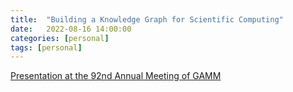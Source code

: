 ```yaml
---
title:  "Building a Knowledge Graph for Scientific Computing"
date:   2022-08-16 14:00:00
categories: [personal]
tags: [personal]
---
```


[Presentation at the 92nd Annual Meeting of GAMM](https://rene.fritze.me/22-gamm/)
